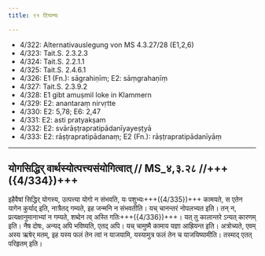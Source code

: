 ```yaml
---
title: ९१ टिप्पन्यः

---
```

- 4/322: Alternativauslegung von MS 4.3.27/28 (E1,2,6)
- 4/323: Tait.S. 2.3.2.3
- 4/324: Tait.S. 2.2.1.1
- 4/325: Tait.S. 2.4.6.1
- 4/326: E1 (Fn.): sāgrahiṇīm; E2: sāṃgrahaṇīṃ
- 4/327: Tait.S. 2.3.9.2
- 4/328: E1 gibt amuṣmil loke in Klammern
- 4/329: E2: anantaraṃ nirvṛtte
- 4/330: E2: 5,78; E6: 2,47
- 4/331: E2: asti pratyakṣam
- 4/332: E2: svārāṣṭrapratipādanīyayeṣṭyā
- 4/333: E2: rāṣṭrapratipādanaṃ; E2 (Fn.): rāṣṭrapratipādanīyāṃ

____________________________________________


## योगसिद्धिर् वार्थस्योत्पत्त्यसंयोगित्वात् // MS_४,३.२८ //+++({4/334})+++
इहैवैषां सिद्धिर् योगस्य, उत्पत्त्या योगो न संभवति, यः पशुभ्यः+++({4/335})+++ कामयते, स एतेन यागेन कुर्याद् इति, नात्रैतद् गम्यते, इह जन्मनि न संभवतीति। यच् चानन्तरं नोपलभ्यत इति। तन् न, प्रत्यक्षानुमानाभ्यां न गम्यते, शब्देन त्व् अस्ति गतिः+++({4/336})+++। यत् तु कालान्तरे ऽन्यत् कारणम् इति। नैष दोषः, अन्यद् अपि भविष्यति, एतद् अपि। यच् चामुष्मै कामाय यज्ञा आह्रियन्त इति। अत्रोच्यते, एवम् अस्य ऋषेर् मतम्, इह यस्य फलं तेन त्वां न याजयामि, यस्यामुत्र फलं तेन च याजयिष्यामीति। तस्माद् एतत् परिहृतम् इति।
